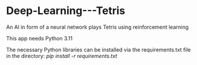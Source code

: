 # Deep-Learning---Tetris
An AI in form of a neural network plays Tetris using reinforcement learning

This app needs Python 3.11

The necessary Python libraries can be installed via the requirements.txt file in the directory: *pip install -r requirements.txt*
